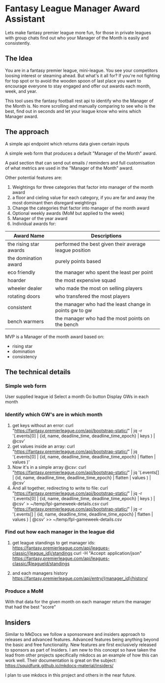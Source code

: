 # Fantasy League Manager Award Assistant
Lets make fantasy premier league more fun, for those in private leagues with group chats find out who your Manager of the Month is easily and consistently.


## The Idea

You are in a fantasy premier league, mini-league. You see your competitors loosing interest or steaming ahead. But what's it all for? If you're not fighting for top spot or to avoid the wooden spoon of last place you want to encourage everyone to stay engaged and offer out awards each month, week, and year.

This tool uses the fantasy football rest api to identify who the Manager of the Month is. No more scrolling and manually comparing to see who is the best, find out in seconds and let your league know who wins which Manager award.

## The approach

A simple api endpoint which returns data given certain inputs

A simple web form that produces a default "Manager of the Month" award.

A paid section that can send out emails / reminders and full customisation of what metrics are used in the "Manager of the Month" award.

Other potential features are:

1. Weightings for three categories that factor into manager of the month award
1. a floor and cieling value for each category, if you are far and away the most dominant then disregard weightings
1. Change the categories that factor into manager of the month award
1. Optional weekly awards (MoM but applied to the week)
1. Manager of the year award
1. Individual awards for:

|Award Name|Descriptions|
|---|---|
|the rising star awards| performed the best given their average league position|
|the domination award| purely points based|
|eco friendly| the manager who spent the least per point|
|hoarder| the most expensive squad|
|wheeler dealer| who made the most on selling players|
|rotating doors| who transfered the most players|
|consistent| the manager who had the least change in points gw to gw|
|bench warmers| the manager who had the most points on the bench|

MVP is a Manager of the month award based on:
- rising star
- domination
- consistency

## The technical details

### Simple web form

User supplied league id
Select a month
Go button
Display GWs in each month

### Identify which GW's are in which month

1. get keys without an error:
 curl "https://fantasy.premierleague.com/api/bootstrap-static/" | jq -r '(.events[0] | {id, name, deadline_time, deadline_time_epoch} | keys ) | @csv'
1. get values inside an array:
 curl "https://fantasy.premierleague.com/api/bootstrap-static/" | jq '(.events[0] | {id, name, deadline_time, deadline_time_epoch} | flatten | values )'
1. Now it's in a simple array @csv:
 curl "https://fantasy.premierleague.com/api/bootstrap-static/" | jq '(.events[] | {id, name, deadline_time, deadline_time_epoch} | flatten | values ) | @csv'
1. And all together, redirecting to write to file:
 curl "https://fantasy.premierleague.com/api/bootstrap-static/" | jq -r '(.events[0] | {id, name, deadline_time, deadline_time_epoch} | keys ) | @csv' > ~/temp/fpl-gameweek-details.csv
 curl "https://fantasy.premierleague.com/api/bootstrap-static/" | jq -r '(.events[] | {id, name, deadline_time, deadline_time_epoch} | flatten | values ) | @csv' >> ~/temp/fpl-gameweek-details.csv

### Find out how each manager in the league did

1. get league standings to get manager ids:
 https://fantasy.premierleague.com/api/leagues-classic/{league_id}/standings
  curl -H "Accept: application/json" https://fantasy.premierleague.com/api/leagues-classic/$leagueId/standings

1. and each managers history
  https://fantasy.premierleague.com/api/entry/{manager_id}/history/
 
### Produce a MoM

With that data for the given month on each manager return the manager that had the best "score"

## Insiders

Similar to MkDocs we follow a sponsorware and insiders approach to releases and advanced features. Advanced features being anything beyond the basic and free functionality. New features are first exclusively released to sponsors as part of Insiders. I am new to this concept so have taken the lead from other projects specifically mkdocs as an example of how this can work well. Their documentation is great on the subject: https://squidfunk.github.io/mkdocs-material/insiders/

I plan to use mkdocs in this project and others in the near future.
